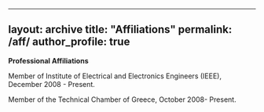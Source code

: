 
---
layout: archive
title: "Affiliations"
permalink: /aff/
author_profile: true
---
**Professional Affiliations**

Member of Institute of Electrical and Electronics Engineers (IEEE), December 2008 - Present.

Member of the Technical Chamber of Greece, October 2008- Present.
